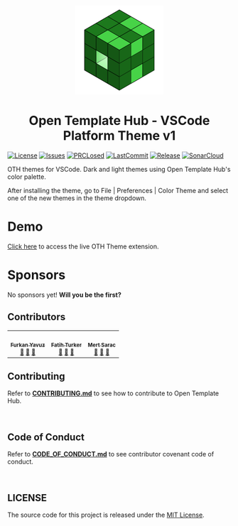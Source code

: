 <p align="center">
   <a href="https://opentemplatehub.com">
    <img src="https://raw.githubusercontent.com/open-template-hub/open-template-hub.github.io/master/assets/logo/brand-logo.png" alt="Logo" width=200>
  </a>
</p>

<h1 align="center">
Open Template Hub - VSCode Platform Theme v1
</h1>

[![License](https://img.shields.io/github/license/open-template-hub/oth-vscode-theme-plugin?color=43b043&style=for-the-badge)](LICENSE)
[![Issues](https://img.shields.io/github/issues/open-template-hub/oth-vscode-theme-plugin?color=43b043&style=for-the-badge)](https://github.com/open-template-hub/oth-vscode-theme-plugin/issues)
[![PRCLosed](https://img.shields.io/github/issues-pr-closed-raw/open-template-hub/oth-vscode-theme-plugin?color=43b043&style=for-the-badge)](https://github.com/open-template-hub/oth-vscode-theme-plugin/pulls?q=is%3Apr+is%3Aclosed)
[![LastCommit](https://img.shields.io/github/last-commit/open-template-hub/oth-vscode-theme-plugin?color=43b043&style=for-the-badge)](https://github.com/open-template-hub/oth-vscode-theme-plugin/commits/main)
[![Release](https://img.shields.io/github/release/open-template-hub/oth-vscode-theme-plugin?include_prereleases&color=43b043&style=for-the-badge)](https://github.com/open-template-hub/oth-vscode-theme-plugin/releases)
[![SonarCloud](https://img.shields.io/sonar/quality_gate/open-template-hub_oth-vscode-theme-plugin?server=https%3A%2F%2Fsonarcloud.io&label=Sonar%20Cloud&style=for-the-badge&logo=sonarcloud)](https://sonarcloud.io/dashboard?id=open-template-hub_oth-vscode-theme-plugin)


<!-- Plugin description -->
OTH themes for VSCode. Dark and light themes using Open Template Hub's color palette.

After installing the theme, go to File | Preferences | Color Theme and select one of the new themes in the theme dropdown.

<!-- Plugin description end -->

# Demo

[Click here](https://marketplace.visualstudio.com/items?itemName=OpenTemplateHub.oth-theme) to access the live OTH Theme extension.

# Sponsors

No sponsors yet! **Will you be the first?**

## Contributors

<!-- ALL-CONTRIBUTORS-LIST:START - Do not remove or modify this section -->
<!-- prettier-ignore-start -->
<!-- markdownlint-disable -->
<table>
  <tr>
    <td align="center"><a href="https://github.com/furknyavuz"><img src="https://avatars0.githubusercontent.com/u/2248168?s=460&u=435ef6ade0785a7a135ce56cae751fb3ade1d126&v=4" width="100px;" alt=""/><br /><sub><b>Furkan Yavuz</b></sub></a><br /><a href="https://github.com/open-template-hub/oth-vscode-theme-plugin/issues/created_by/furknyavuz" title="Answering Questions">💬</a> <a href="https://github.com/open-template-hub/oth-vscode-theme-plugin/commits?author=furknyavuz" title="Documentation">📖</a> <a href="https://github.com/open-template-hub/oth-vscode-theme-plugin/pulls?q=is%3Apr+reviewed-by%3Afurknyavuz" title="Reviewed Pull Requests">👀</a></td>
    <td align="center"><a href="https://github.com/fatihturker"><img src="https://avatars1.githubusercontent.com/u/2202179?s=460&u=261b1129e7106c067783cb022ab9999aad833bdc&v=4" width="100px;" alt=""/><br /><sub><b>Fatih Turker</b></sub></a><br /><a href="https://github.com/open-template-hub/oth-vscode-theme-plugin/issues/created_by/fatihturker" title="Answering Questions">💬</a> <a href="https://github.com/open-template-hub/oth-vscode-theme-plugin/commits?author=fatihturker" title="Documentation">📖</a> <a href="https://github.com/open-template-hub/oth-vscode-theme-plugin/pulls?q=is%3Apr+reviewed-by%3Afatihturker" title="Reviewed Pull Requests">👀</a></td>
    <td align="center"><a href="https://github.com/mertlsarac"><img src="https://avatars1.githubusercontent.com/u/38442589?s=400&u=aa3cda11724fc297a0bfa6beb35c9be81687cf3c&v=4" width="100px;" alt=""/><br /><sub><b>Mert Sarac</b></sub></a><br /><a href="https://github.com/open-template-hub/oth-vscode-theme-plugin/issues/created_by/mertlsarac" title="Answering Questions">💬</a> <a href="https://github.com/open-template-hub/oth-vscode-theme-plugin/commits?author=mertlsarac" title="Documentation">📖</a> <a href="https://github.com/open-template-hub/oth-vscode-theme-plugin/pulls?q=is%3Apr+reviewed-by%3Amertlsarac" title="Reviewed Pull Requests">👀</a></td>
  </tr>
</table>

<!-- markdownlint-enable -->
<!-- prettier-ignore-end -->

<!-- ALL-CONTRIBUTORS-LIST:END -->

## Contributing

Refer to **[CONTRIBUTING.md](https://github.com/open-template-hub/.github/blob/master/docs/CONTRIBUTING.md)** to see how to contribute to Open Template Hub.

<br/>

## Code of Conduct

Refer to **[CODE_OF_CONDUCT.md](https://github.com/open-template-hub/.github/blob/master/docs/CODE_OF_CONDUCT.md)** to see contributor covenant code of conduct.

<br/>

## LICENSE

The source code for this project is released under the [MIT License](LICENSE).
